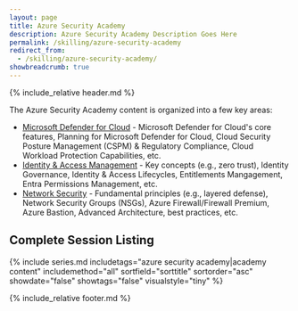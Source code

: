 ```yaml
---
layout: page
title: Azure Security Academy
description: Azure Security Academy Description Goes Here
permalink: /skilling/azure-security-academy
redirect_from:
  - /skilling/azure-security-academy/
showbreadcrumb: true
---
```


{% include_relative header.md %}

The Azure Security Academy content is organized into a few key areas:

* [Microsoft Defender for Cloud](/PartnerResources/skilling/azure-security-academy/defender-cloud) - Microsoft Defender for Cloud's core features, Planning for Microsoft Defender for Cloud, Cloud Security Posture Management (CSPM) & Regulatory Compliance, Cloud Workload Protection Capabilities, etc.
* [Identity & Access Management](/PartnerResources/skilling/azure-security-academy/identity-access) - Key concepts (e.g., zero trust), Identity Governance, Identity & Access Lifecycles, Entitlements Mangagement, Entra Permissions Management, etc.
* [Network Security](/PartnerResources/skilling/azure-security-academy/network-security) - Fundamental principles (e.g., layered defense), Network Security Groups (NSGs), Azure Firewall/Firewall Premium, Azure Bastion, Advanced Architecture, best practices, etc.

## Complete Session Listing

{% include series.md 
    includetags="azure security academy|academy content" includemethod="all" 
    sortfield="sorttitle" sortorder="asc" showdate="false" showtags="false"
    visualstyle="tiny"
%}

{% include_relative footer.md %}